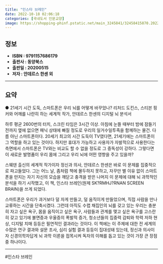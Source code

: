 ```yaml
---
title: "인스타 브레인"
date: 2022-10-18 02:06:18
categories: [국내도서 인문교양]
image: https://shopping-phinf.pstatic.net/main_3245841/32458415870.20220527031603.jpg
---
```


## **정보**

- **ISBN : 9791157686179**
- **출판사 : 동양북스**
- **출판일 : 20200515**
- **저자 : 안데르스 한센 외**

------



## **요약**

● 21세기 시간 도둑, 스마트폰은 우리 뇌를 어떻게 바꾸었나?
리처드 도킨스, 스티븐 핑커와 어깨를 나란히 하는 세계적 작가, 
안데르스 한센의 디지털 뇌 분석서

하루 평균 2600번의 터치, 스크린 타임은 3시간 이상. 아침에 눈뜰 때부터 밤에 잠들기 전까지 옆에 없으면 패닉 상태에 빠질 정도로 우리의 일거수일투족을 함께하는 물건. 다름 아닌 스마트폰이다. 20세기 최고의 시간 도둑이 TV였다면, 21세기에는 스마트폰이 그 역할을 하고 있는 것이다. 하지만 휴대가 가능하고 사용자가 자발적으로 사용한다는 측면에서 스마트폰은 TV와는 비교도 할 수 없을 정도로 그 중독성이 강하다. 그렇다면 이 새로운 발명품이 우리 몸에 그리고 우리 뇌에 어떤 영향을 주고 있을까?

스웨덴 출신의 세계적 작가이자 정신과 의사, 안데르스 한센은 바로 이 문제를 집중적으로 파고들었다. 그는 어느 날, 좀처럼 책에 몰두하지 못하고, 자꾸만 별 이유 없이 스마트폰을 만지는 자기 자신의 모습을 깨닫고 충격을 받은 나머지 이 문제에 대해 뇌 과학적인 분석을 하기 시작했고, 이 책, 인스타 브레인(원제 SK?RMHJ?RNAN SCREEN BRAIN)을 쓰게 되었다. 

스마트폰은 우리가 과거보다 덜 자게 만들고, 덜 움직이게 만들었으며, 직접 사람을 만나 교류하는 시간을 단축시켰다. 그런데 아직도 수렵 채집인의 뇌를 갖고 있는 우리는 충분히 자고 싶은 욕구, 몸을 움직이고 싶은 욕구, 사람들과 관계를 맺고 싶은 욕구를 고스란히 갖고 있기에 불면증과 우울증의 폭발적 증가, 청소년들의 집중력 감퇴와 학력 저하 현상, 디지털 치매 등등은 필연적인 결과라는 것이다. 이 책에는 이 주제에 대한 전 세계의 수많은 연구 결과와 설문 조사, 심리 실험 결과 등등이 집대성돼 있는데, 정신과 의사이자 신경의학자답게 뇌 과학 이론을 접목시켜 독자의 이해를 돕고 있는 것이 가장 큰 장점 중 하나이다.

------

#인스타 브레인


